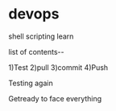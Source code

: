 # devops

shell scripting learn 

list of contents--

1)Test
2)pull
3)commit
4)Push

Testing again

Getready to face everything
